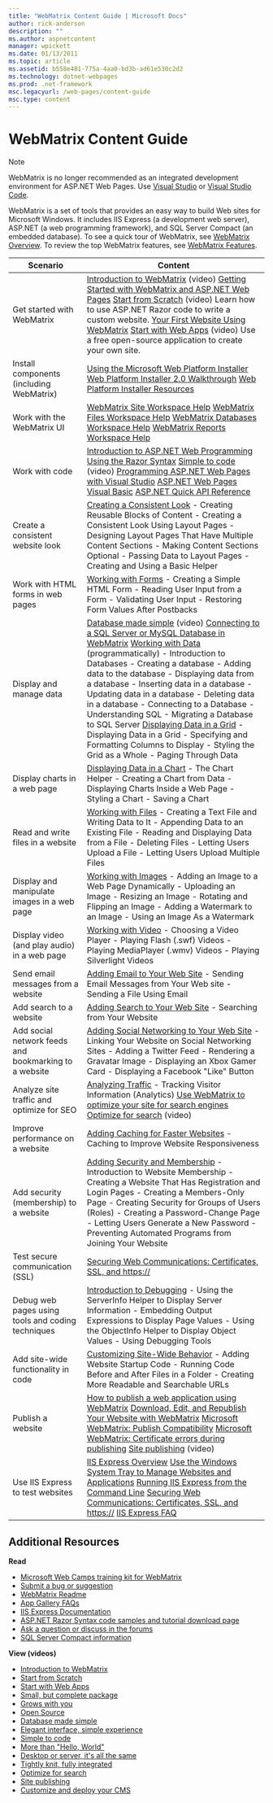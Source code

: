 ```yaml
---
title: "WebMatrix Content Guide | Microsoft Docs"
author: rick-anderson
description: ""
ms.author: aspnetcontent
manager: wpickett
ms.date: 01/13/2011
ms.topic: article
ms.assetid: b558e481-775a-4aa0-bd3b-ad61e530c2d2
ms.technology: dotnet-webpages
ms.prod: .net-framework
msc.legacyurl: /web-pages/content-guide
msc.type: content
---
```

WebMatrix Content Guide
====================

> [!NOTE] 
> WebMatrix is no longer recommended as an integrated development environment for ASP.NET Web Pages. Use [Visual Studio](../program-asp-net-web-pages-in-visual-studio.md) or [Visual Studio Code](https://code.visualstudio.com/).

WebMatrix is a set of tools that provides an easy way to build Web sites for Microsoft Windows. It includes IIS Express (a development web server), ASP.NET (a web programming framework), and SQL Server Compact (an embedded database). To see a quick tour of WebMatrix, see [WebMatrix Overview](https://www.microsoft.com/web/webmatrix/). To review the top WebMatrix features, see [WebMatrix Features](https://www.microsoft.com/web/webmatrix/features/).

| **Scenario** | **Content** |
| --- | --- |
| Get started with WebMatrix | [Introduction to WebMatrix](https://mediadl.microsoft.com/mediadl/www/s/silverlight/video/web/webmatrix/intro.mp4) (video) [Getting Started with WebMatrix and ASP.NET Web Pages](https://go.microsoft.com/fwlink/?LinkId=202889) [Start from Scratch](https://mediadl.microsoft.com/mediadl/www/s/silverlight/video/web/webmatrix/walkthrough1b.mp4) (video) Learn how to use ASP.NET Razor code to write a custom website. [Your First Website Using WebMatrix](https://go.microsoft.com/fwlink/?LinkId=208553) [Start with Web Apps](https://mediadl.microsoft.com/mediadl/www/s/silverlight/video/web/webmatrix/walkthrough2b.mp4) (video) Use a free open-source application to create your own site. |
| Install components (including WebMatrix) | [Using the Microsoft Web Platform Installer](https://www.iis.net/learn/install/web-platform-installer/using-the-microsoft-web-platform-installer) [Web Platform Installer 2.0 Walkthrough](https://www.iis.net/learn/install/web-platform-installer/web-platform-installer-20-walkthrough) [Web Platform Installer Resources](https://www.iis.net/learn/install/web-platform-installer/web-platform-installer-resources) |
| Work with the WebMatrix UI | [WebMatrix Site Workspace Help](https://go.microsoft.com/fwlink/?LinkId=208788) [WebMatrix Files Workspace Help](https://go.microsoft.com/fwlink/?LinkId=208787) [WebMatrix Databases Workspace Help](https://go.microsoft.com/fwlink/?LinkId=208786) [WebMatrix Reports Workspace Help](https://go.microsoft.com/fwlink/?LinkId=208789) |
| Work with code | [Introduction to ASP.NET Web Programming Using the Razor Syntax](https://go.microsoft.com/fwlink/?LinkId=202890) [Simple to code](https://mediadl.microsoft.com/mediadl/www/s/silverlight/video/web/webmatrix/webx-aspnetpages.mp4) (video) [Programming ASP.NET Web Pages with Visual Studio](https://go.microsoft.com/fwlink/?LinkId=205854) [ASP.NET Web Pages Visual Basic](https://go.microsoft.com/fwlink/?LinkId=202908) [ASP.NET Quick API Reference](https://go.microsoft.com/fwlink/?LinkId=202907) |
| Create a consistent website look | [Creating a Consistent Look](https://go.microsoft.com/fwlink/?LinkId=202891) - Creating Reusable Blocks of Content - Creating a Consistent Look Using Layout Pages - Designing Layout Pages That Have Multiple Content Sections - Making Content Sections Optional - Passing Data to Layout Pages - Creating and Using a Basic Helper |
| Work with HTML forms in web pages | [Working with Forms](https://go.microsoft.com/fwlink/?LinkId=202892) - Creating a Simple HTML Form - Reading User Input from a Form - Validating User Input - Restoring Form Values After Postbacks |
| Display and manage data | [Database made simple](https://mediadl.microsoft.com/mediadl/www/s/silverlight/video/web/webmatrix/webx-databases.mp4) (video) [Connecting to a SQL Server or MySQL Database in WebMatrix](https://go.microsoft.com/fwlink/?LinkId=208661) [Working with Data](https://go.microsoft.com/fwlink/?LinkId=202893) (programmatically) - Introduction to Databases - Creating a database - Adding data to the database - Displaying data from a database - Inserting data in a database - Updating data in a database - Deleting data in a database - Connecting to a Database - Understanding SQL - Migrating a Database to SQL Server [Displaying Data in a Grid](https://go.microsoft.com/fwlink/?LinkId=202894) - Displaying Data in a Grid - Specifying and Formatting Columns to Display - Styling the Grid as a Whole - Paging Through Data |
| Display charts in a web page | [Displaying Data in a Chart](https://go.microsoft.com/fwlink/?LinkId=202895) - The Chart Helper - Creating a Chart from Data - Displaying Charts Inside a Web Page - Styling a Chart - Saving a Chart |
| Read and write files in a website | [Working with Files](https://go.microsoft.com/fwlink/?LinkId=202896) - Creating a Text File and Writing Data to It - Appending Data to an Existing File - Reading and Displaying Data from a File - Deleting Files - Letting Users Upload a File - Letting Users Upload Multiple Files |
| Display and manipulate images in a web page | [Working with Images](https://go.microsoft.com/fwlink/?LinkId=202897) - Adding an Image to a Web Page Dynamically - Uploading an Image - Resizing an Image - Rotating and Flipping an Image - Adding a Watermark to an Image - Using an Image As a Watermark |
| Display video (and play audio) in a web page | [Working with Video](https://go.microsoft.com/fwlink/?LinkId=202898) - Choosing a Video Player - Playing Flash (.swf) Videos - Playing MediaPlayer (.wmv) Videos - Playing Silverlight Videos |
| Send email messages from a website | [Adding Email to Your Web Site](https://go.microsoft.com/fwlink/?LinkId=202899) - Sending Email Messages from Your Web site - Sending a File Using Email |
| Add search to a website | [Adding Search to Your Web Site](https://go.microsoft.com/fwlink/?LinkId=202900) - Searching from Your Website |
| Add social network feeds and bookmarking to a website | [Adding Social Networking to Your Web Site](https://go.microsoft.com/fwlink/?LinkId=202901) - Linking Your Website on Social Networking Sites - Adding a Twitter Feed - Rendering a Gravatar Image - Displaying an Xbox Gamer Card - Displaying a Facebook "Like" Button |
| Analyze site traffic and optimize for SEO | [Analyzing Traffic](https://go.microsoft.com/fwlink/?LinkId=202902) - Tracking Visitor Information (Analytics) [Use WebMatrix to optimize your site for search engines](https://go.microsoft.com/fwlink/?LinkId=202953) [Optimize for search](https://mediadl.microsoft.com/mediadl/www/s/silverlight/video/web/webmatrix/webx-seo.mp4) (video) |
| Improve performance on a website | [Adding Caching for Faster Websites](https://go.microsoft.com/fwlink/?LinkId=202903) - Caching to Improve Website Responsiveness |
| Add security (membership) to a website | [Adding Security and Membership](https://go.microsoft.com/fwlink/?LinkId=202904) - Introduction to Website Membership - Creating a Website That Has Registration and Login Pages - Creating a Members-Only Page - Creating Security for Groups of Users (Roles) - Creating a Password-Change Page - Letting Users Generate a New Password - Preventing Automated Programs from Joining Your Website |
| Test secure communication (SSL) | [Securing Web Communications: Certificates, SSL, and https://](https://go.microsoft.com/fwlink/?LinkId=208660) |
| Debug web pages using tools and coding techniques | [Introduction to Debugging](https://go.microsoft.com/fwlink/?LinkId=202905) - Using the ServerInfo Helper to Display Server Information - Embedding Output Expressions to Display Page Values - Using the ObjectInfo Helper to Display Object Values - Using Debugging Tools |
| Add site-wide functionality in code | [Customizing Site-Wide Behavior](https://go.microsoft.com/fwlink/?LinkId=202906) - Adding Website Startup Code - Running Code Before and After Files in a Folder - Creating More Readable and Searchable URLs |
| Publish a website | [How to publish a web application using WebMatrix](https://go.microsoft.com/fwlink/?LinkId=202954) [Download, Edit, and Republish Your Website with WebMatrix](https://go.microsoft.com/?linkid=9751042) [Microsoft WebMatrix: Publish Compatibility](https://www.iis.net/learn/develop/troubleshooting-webmatrix/microsoft-webmatrix-publish-compatibility) [Microsoft WebMatrix: Certificate errors during publishing](https://www.iis.net/learn/develop/troubleshooting-webmatrix/microsoft-webmatrix-certificate-errors-during-publishing) [Site publishing](https://mediadl.microsoft.com/mediadl/www/s/silverlight/video/web/webmatrix/webx-publish.mp4) (video) |
| Use IIS Express to test websites | [IIS Express Overview](https://www.iis.net/learn/extensions/introduction-to-iis-express/iis-express-overview) [Use the Windows System Tray to Manage Websites and Applications](https://www.iis.net/learn/extensions/using-iis-express/using-the-windows-system-tray-to-manage-websites-and-applications) [Running IIS Express from the Command Line](https://www.iis.net/learn/extensions/using-iis-express/running-iis-express-from-the-command-line) [Securing Web Communications: Certificates, SSL, and https://](https://go.microsoft.com/fwlink/?LinkId=208660) [IIS Express FAQ](https://www.iis.net/learn/extensions/introduction-to-iis-express/iis-express-faq) |

## Additional Resources

**Read**

- [Microsoft Web Camps training kit for WebMatrix](http://trainingkit.webcamps.ms/WebMatrix.htm)
- [Submit a bug or suggestion](https://go.microsoft.com/fwlink/?LinkId=195940)
- [WebMatrix Readme](readme/index.md)
- [App Gallery FAQs](https://go.microsoft.com/fwlink/?LinkId=196179)
- [IIS Express Documentation](https://go.microsoft.com/fwlink/?LinkID=195075)
- [ASP.NET Razor Syntax code samples and tutorial download page](https://go.microsoft.com/fwlink/?LinkId=208516)
- [Ask a question or discuss in the forums](https://forums.asp.net/1224.aspx)
- [SQL Server Compact information](https://go.microsoft.com/fwlink/?LinkId=195939)

**View (videos)**

- [Introduction to WebMatrix](https://mediadl.microsoft.com/mediadl/www/s/silverlight/video/web/webmatrix/intro.mp4)
- [Start from Scratch](https://mediadl.microsoft.com/mediadl/www/s/silverlight/video/web/webmatrix/walkthrough1b.mp4)
- [Start with Web Apps](https://mediadl.microsoft.com/mediadl/www/s/silverlight/video/web/webmatrix/walkthrough2b.mp4)
- [Small, but complete package](https://mediadl.microsoft.com/mediadl/www/s/silverlight/video/web/webmatrix/webx-compact.mp4)
- [Grows with you](https://mediadl.microsoft.com/mediadl/www/s/silverlight/video/web/webmatrix/webx-extend.mp4)
- [Open Source](https://mediadl.microsoft.com/mediadl/www/s/silverlight/video/web/webmatrix/webx-webapps-b.mp4)
- [Database made simple](https://mediadl.microsoft.com/mediadl/www/s/silverlight/video/web/webmatrix/webx-databases.mp4)
- [Elegant interface, simple experience](https://mediadl.microsoft.com/mediadl/www/s/silverlight/video/web/webmatrix/webx-ux.mp4)
- [Simple to code](https://mediadl.microsoft.com/mediadl/www/s/silverlight/video/web/webmatrix/webx-aspnetpages.mp4)
- [More than "Hello, World"](https://mediadl.microsoft.com/mediadl/www/s/silverlight/video/web/webmatrix/webx-helpers.mp4)
- [Desktop or server, it's all the same](https://mediadl.microsoft.com/mediadl/www/s/silverlight/video/web/webmatrix/webx-enviroment.mp4)
- [Tightly knit, fully integrated](https://mediadl.microsoft.com/mediadl/www/s/silverlight/video/web/webmatrix/webx-integrated.mp4)
- [Optimize for search](https://mediadl.microsoft.com/mediadl/www/s/silverlight/video/web/webmatrix/webx-seo.mp4)
- [Site publishing](https://mediadl.microsoft.com/mediadl/www/s/silverlight/video/web/webmatrix/webx-publish.mp4)
- [Customize and deploy your CMS](https://mediadl.microsoft.com/mediadl/www/s/silverlight/video/web/webmatrix/walkthrough2b.mp4)